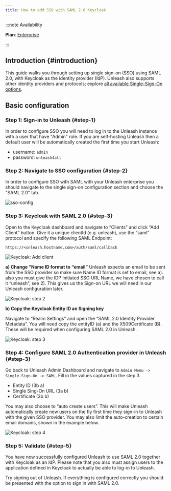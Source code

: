 ```yaml
---
title: How to add SSO with SAML 2.0 Keycloak
---
```


:::note Availability

**Plan**: [Enterprise](https://www.getunleash.io/plans)

:::

## Introduction {#introduction}

This guide walks you through setting up single sign-on (SSO) using SAML 2.0, with Keycloak as the identity provider (IdP). Unleash also supports other identity providers and protocols; explore [all available Single-Sign-On options](../reference/sso.md).

## Basic configuration

### Step 1: Sign-in to Unleash {#step-1}

In order to configure SSO you will need to log in to the Unleash instance with a user that have "Admin" role. If you are self-hosting Unleash then a default user will be automatically created the first time you start Unleash:

- username: `admin`
- password: `unleash4all`

### Step 2: Navigate to SSO configuration {#step-2}

In order to configure SSO with SAML with your Unleash enterprise you should navigate to the single sign-on configuration section and choose the "SAML 2.0" tab.

![sso-config](/img/sso-configure-saml.png)

### Step 3: Keycloak with SAML 2.0 {#step-3}

Open to the Keycloak dashboard and navigate to “Clients” and click “Add Client” button. Give it a unique clientId (e.g. unleash), use the “saml” protocol and specify the following SAML Endpoint:

```
https://<unleash.hostname.com>/auth/saml/callback
```

![Keycloak: Add client](/img/keykloak_step1-768x347.png)

**a) Change “Name ID format to “email”** Unleash expects an email to be sent from the SSO provider so make sure Name ID format is set to email, see a). also you must give the IDP Initiated SSO URL Name, we have chosen to call it “unleash”, see 2). This gives us the Sign-on URL we will need in our Unleash configuration later.

![Keycloak: step 2](/img/keykloak_step2b-768x242.png)

**b) Copy the Keycloak Entity ID an Signing key**

Navigate to “Realm Settings” and open the “SAML 2.0 Identity Provider Metadata”. You will need copy the entityID (a) and the X509Certificate (B). These will be required when configuring SAML 2.0 in Unleash.

![Keycloak: step 3](/img/keykloak_step3-768x235.png)

### Step 4: Configure SAML 2.0 Authentication provider in Unleash {#step-3}

Go back to Unleash Admin Dashboard and navigate to `Admin Menu -> Single-Sign-On -> SAML`. Fill in the values captured in the step 3.

- Entity ID (3b a)
- Single Sing-On URL (3a b)
- Certificate (3b b)

You may also choose to “auto create users”. This will make Unleash automatically create new users on the fly first time they sign-in to Unleash with the given SSO provider. You may also limit the auto-creation to certain email domains, shown in the example below.

![Keycloak: step 4](/img/keykloak_step4-768x644.png)

### Step 5: Validate {#step-5}

You have now successfully configured Unleash to use SAML 2.0 together with Keycloak as an IdP. Please note that you also must assign users to the application defined in Keycloak to actually be able to log-in to Unleash.

Try signing out of Unleash. If everything is configured correctly you should be presented with the option to sign in with SAML 2.0.
